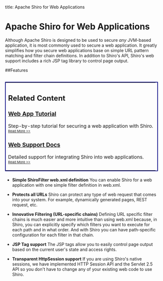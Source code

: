 title: Apache Shiro for Web Applications

# Apache Shiro for Web Applications



Although Apache Shiro is designed to be used to secure _any_ JVM-based application, it is most commonly used to secure a web application. It greatly simplifies how you secure web applications base on simple URL pattern matching and filter chain definitions. In addition to Shiro's API, Shiro's web support includes a rich JSP tag library to control page output.
	
##Features

<table align="right" width="275" style="margin-left: 15px; margin-bottom: 20px; border-style: solid; border-width: 2px; border-color: navy" cellpadding="10px">

<tr>
<td>
<div id="border">
  <h2>Related Content</h2>
	
  <h3><a href="webapp-tutorial.html">Web App Tutorial</a></h3>
  <p>Step-by-step tutorial for securing a web application with Shiro. </br><span style="font-size:11"><a href="webapp-tutorial.html">Read More &gt;&gt;</a></span></p>
	
  <h3><a href="web.html">Web Support Docs</a></h3>
  <p>Detailed support for integrating Shiro into web applications. </br><span style="font-size:11"><a href="web.html">Read More &gt;&gt;</a></span></p>
	
</div>
</td>
</tr>
</table>

* **Simple ShiroFilter web.xml definition** 
You can enable Shiro for a web application with one simple filter definition in web.xml.

* **Protects all URLs**
Shiro can protect any type of web request that comes into your system.  For example, dynamically generated pages, REST request, etc.

* **Innovative Filtering (URL-specific chains)**
Defining URL specific filter chains is much easier and more intuitive than using web.xml because, in Shiro, you can explicitly specify which filters you want to execute for each path and in what order.  And with Shiro you can have path-specific configuration for each filter in that chain.


* **JSP Tag support**
The JSP tags allow you to easily control page output based on the current user's state and access rights.

* **Transparent HttpSession support**
If you are using Shiro's native sessions, we have implemented HTTP Session API and the Servlet 2.5 API so you don't have to change any of your existing web code to use Shiro.